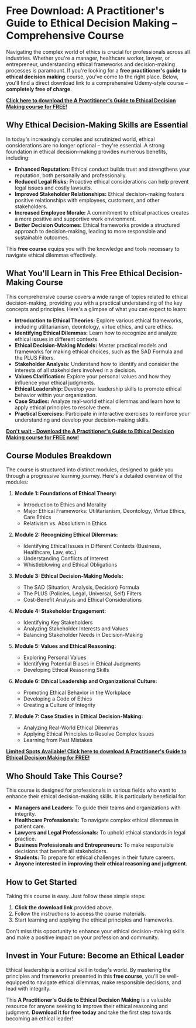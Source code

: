 # Free Download: A Practitioner's Guide to Ethical Decision Making – Comprehensive Course

Navigating the complex world of ethics is crucial for professionals across all industries. Whether you're a manager, healthcare worker, lawyer, or entrepreneur, understanding ethical frameworks and decision-making processes is paramount. If you're looking for a **free practitioner's guide to ethical decision making** course, you've come to the right place. Below, you'll find a direct download link to a comprehensive Udemy-style course – **completely free of charge**.

[**Click here to download the A Practitioner's Guide to Ethical Decision Making course for FREE!**](https://udemywork.com/a-practitioners-guide-to-ethical-decision-making)

## Why Ethical Decision-Making Skills are Essential

In today's increasingly complex and scrutinized world, ethical considerations are no longer optional – they're essential. A strong foundation in ethical decision-making provides numerous benefits, including:

*   **Enhanced Reputation:** Ethical conduct builds trust and strengthens your reputation, both personally and professionally.
*   **Reduced Legal Risks:** Proactive ethical considerations can help prevent legal issues and costly lawsuits.
*   **Improved Stakeholder Relationships:** Ethical decision-making fosters positive relationships with employees, customers, and other stakeholders.
*   **Increased Employee Morale:** A commitment to ethical practices creates a more positive and supportive work environment.
*   **Better Decision Outcomes:** Ethical frameworks provide a structured approach to decision-making, leading to more responsible and sustainable outcomes.

This **free course** equips you with the knowledge and tools necessary to navigate ethical dilemmas effectively.

## What You'll Learn in This Free Ethical Decision-Making Course

This comprehensive course covers a wide range of topics related to ethical decision-making, providing you with a practical understanding of the key concepts and principles. Here's a glimpse of what you can expect to learn:

*   **Introduction to Ethical Theories:** Explore various ethical frameworks, including utilitarianism, deontology, virtue ethics, and care ethics.
*   **Identifying Ethical Dilemmas:** Learn how to recognize and analyze ethical issues in different contexts.
*   **Ethical Decision-Making Models:** Master practical models and frameworks for making ethical choices, such as the SAD Formula and the PLUS Filters.
*   **Stakeholder Analysis:** Understand how to identify and consider the interests of all stakeholders involved in a decision.
*   **Values Clarification:** Explore your personal values and how they influence your ethical judgments.
*   **Ethical Leadership:** Develop your leadership skills to promote ethical behavior within your organization.
*   **Case Studies:** Analyze real-world ethical dilemmas and learn how to apply ethical principles to resolve them.
*   **Practical Exercises:** Participate in interactive exercises to reinforce your understanding and develop your decision-making skills.

[**Don't wait - Download the A Practitioner's Guide to Ethical Decision Making course for FREE now!**](https://udemywork.com/a-practitioners-guide-to-ethical-decision-making)

## Course Modules Breakdown

The course is structured into distinct modules, designed to guide you through a progressive learning journey. Here's a detailed overview of the modules:

1.  **Module 1: Foundations of Ethical Theory:**
    *   Introduction to Ethics and Morality
    *   Major Ethical Frameworks: Utilitarianism, Deontology, Virtue Ethics, Care Ethics
    *   Relativism vs. Absolutism in Ethics

2.  **Module 2: Recognizing Ethical Dilemmas:**
    *   Identifying Ethical Issues in Different Contexts (Business, Healthcare, Law, etc.)
    *   Understanding Conflicts of Interest
    *   Whistleblowing and Ethical Obligations

3.  **Module 3: Ethical Decision-Making Models:**
    *   The SAD (Situation, Analysis, Decision) Formula
    *   The PLUS (Policies, Legal, Universal, Self) Filters
    *   Cost-Benefit Analysis and Ethical Considerations

4.  **Module 4: Stakeholder Engagement:**
    *   Identifying Key Stakeholders
    *   Analyzing Stakeholder Interests and Values
    *   Balancing Stakeholder Needs in Decision-Making

5.  **Module 5: Values and Ethical Reasoning:**
    *   Exploring Personal Values
    *   Identifying Potential Biases in Ethical Judgments
    *   Developing Ethical Reasoning Skills

6.  **Module 6: Ethical Leadership and Organizational Culture:**
    *   Promoting Ethical Behavior in the Workplace
    *   Developing a Code of Ethics
    *   Creating a Culture of Integrity

7.  **Module 7: Case Studies in Ethical Decision-Making:**
    *   Analyzing Real-World Ethical Dilemmas
    *   Applying Ethical Principles to Resolve Complex Issues
    *   Learning from Past Mistakes

[**Limited Spots Available! Click here to download A Practitioner's Guide to Ethical Decision Making for FREE!**](https://udemywork.com/a-practitioners-guide-to-ethical-decision-making)

## Who Should Take This Course?

This course is designed for professionals in various fields who want to enhance their ethical decision-making skills. It is particularly beneficial for:

*   **Managers and Leaders:** To guide their teams and organizations with integrity.
*   **Healthcare Professionals:** To navigate complex ethical dilemmas in patient care.
*   **Lawyers and Legal Professionals:** To uphold ethical standards in legal practice.
*   **Business Professionals and Entrepreneurs:** To make responsible decisions that benefit all stakeholders.
*   **Students:** To prepare for ethical challenges in their future careers.
*   **Anyone interested in improving their ethical reasoning and judgment.**

## How to Get Started

Taking this course is easy. Just follow these simple steps:

1.  **Click the download link** provided above.
2.  Follow the instructions to access the course materials.
3.  Start learning and applying the ethical principles and frameworks.

Don't miss this opportunity to enhance your ethical decision-making skills and make a positive impact on your profession and community.

## Invest in Your Future: Become an Ethical Leader

Ethical leadership is a critical skill in today's world. By mastering the principles and frameworks presented in this **free course**, you'll be well-equipped to navigate ethical dilemmas, make responsible decisions, and lead with integrity.

This **A Practitioner's Guide to Ethical Decision Making** is a valuable resource for anyone seeking to improve their ethical reasoning and judgment. **Download it for free today** and take the first step towards becoming an ethical leader!
